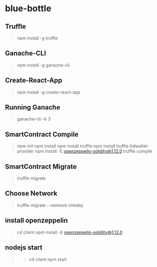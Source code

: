 # blue-bottle

## Truffle
> npm install -g truffle

## Ganache-CLI
> npm install -g ganache-cli

## Create-React-App
> npm install -g create-react-app

## Running Ganache
> ganache-cli -b 3

## SmartContract Compile
> npm init
> npm install
> npm install truffle
> npm install truffle-hdwallet-provider
> npm install -E openzeppelin-solidity@1.12.0
> truffle compile

## SmartContract Migrate
> truffle migrate

## Choose Network
> truffle migrate --network rinkeby

## install openzeppelin
> cd client
> npm install -E openzeppelin-solidity@1.12.0

## nodejs start
>> cd client
npm start
